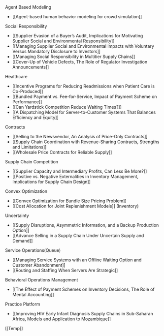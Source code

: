 
Agent Based Modeling
- [[Agent-based human behavior modeling for crowd simulation]]

Social Responsibility
- [[Supplier Evasion of a Buyer’s Audit, Implications for Motivating Supplier Social and Environmental Responsibility]]
- [[Managing Supplier Social and Environmental Impacts with Voluntary Versus Mandatory Disclosure to Investors]]
- [[Managing Social Responsibility in Multitier Supply Chains]]
- [[Cover-Up of Vehicle Defects, The Role of Regulator Investigation Announcements]]

Healthcare
- [[Incentive Programs for Reducing Readmissions when Patient Care is Co-Produced]]
- [[Bundled Payment vs. Fee-for-Service, Impact of Payment Scheme on Performance]]
- [[Can Yardstick Competition Reduce Waiting Times?]]
- [[A Dispatching Model for Server-to-Customer Systems That Balances Efficiency and Equity]]

Contracts
- [[Selling to the Newsvendor, An Analysis of Price-Only Contracts]]
- [[Supply Chain Coordination with Revenue-Sharing Contracts, Strengths and Limitations]]
- [[Wholesale Price Contracts for Reliable Supply]]

Supply Chain Competition
- [[Supplier Capacity and Intermediary Profits, Can Less Be More?]]
- [[Positive vs. Negative Externalities in Inventory Management, Implications for Supply Chain Design]]

Convex Optimization
- [[Convex Optimization for Bundle Size Pricing Problem]]
- [[Cost Allocation for Joint Replenishment Models]] (Inventory)

Uncertainty
- [[Supply Disruptions, Asymmetric Information, and a Backup Production Option]]
- [[Advance Selling in a Supply Chain Under Uncertain Supply and Demand]]

Service Operations(Queue)
- [[Managing Service Systems with an Offline Waiting Option and Customer Abandonment]]
- [[Routing and Staffing When Servers Are Strategic]]

Behavioral Operations Management
- [[The Effect of Payment Schemes on Inventory Decisions, The Role of Mental Accounting]]

Practice Platform
- [[Improving HIV Early Infant Diagnosis Supply Chains in Sub-Saharan Africa, Models and Application to Mozambique]]

[[Temp]]
